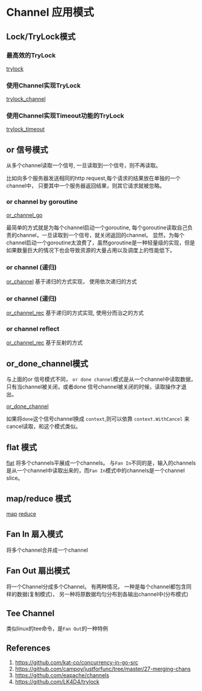 # Channel 应用模式



## Lock/TryLock模式

### 最高效的TryLock

[trylock]()

### 使用Channel实现TryLock

[trylock_channel]()

### 使用Channel实现Timeout功能的TryLock

[trylock_timeout]()

## or 信号模式
从多个channel读取一个信号, 一旦读取到一个信号，则不再读取。

比如向多个服务器发送相同的http request,每个请求的结果放在单独的一个channel中， 只要其中一个服务器返回结果，则其它请求就被忽略。

### or channel by  goroutine

[or_channel_go]()

最简单的方式就是为每个channel启动一个goroutine, 每个goroutine读取自己负责的channel，一旦读取到一个信号，就关闭返回的channel。
显然，为每个channel启动一个goroutine太浪费了，虽然goroutine是一种轻量级的实现，但是如果数量巨大的情况下也会导致资源的大量占用以及调度上的性能低下。


### or channel (递归)

[or_channel]()
基于递归的方式实现， 使用依次递归的方式

### or channel (递归)

[or_channel_rec]()
基于递归的方式实现, 使用分而治之的方式

### or channel reflect

[or_channel_rec]()
基于反射的方式

## or_done_channel模式

与上面的or 信号模式不同， `or done channel`模式是从一个channel中读取数据，只有当channel被关闭，或者done 信号channel被关闭的时候，读取操作才退出。

[or_done_channel]()

如果将`done`这个信号channel换成 `context`,则可以依靠 `context.WithCancel` 来cancel读取，和这个模式类似。

## flat 模式

[flat]()
将多个channels平展成一个channels。 与`Fan In`不同的是，输入的channels是从一个channel中读取出来的，而`Fan In`模式中的channels是一个channel slice。

## map/reduce 模式

[map]()
[reduce]()


## Fan In 扇入模式

将多个channel合并成一个channel

## Fan Out 扇出模式

将一个Channel分成多个Channel。 有两种情况， 一种是每个channel都包含同样的数据(复制模式)， 另一种将原数据均匀分布到各输出channel中(分布模式)

## Tee Channel

类似linux的tee命令，是`Fan Out`的一种特例



## References
1. https://github.com/kat-co/concurrency-in-go-src
2. https://github.com/campoy/justforfunc/tree/master/27-merging-chans
3. https://github.com/eapache/channels
4. https://github.com/LK4D4/trylock